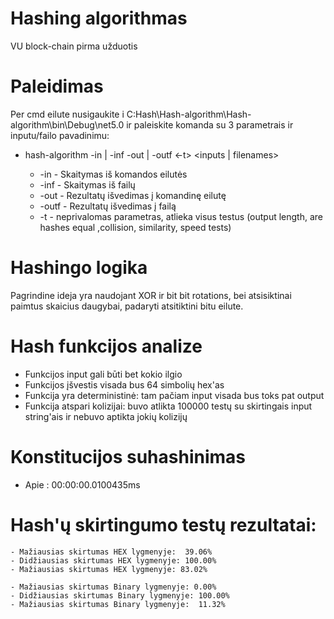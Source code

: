 # Hashing algorithmas

VU block-chain pirma užduotis

# Paleidimas
Per cmd eilute nusigaukite i C:Hash\Hash-algorithm\Hash-algorithm\bin\Debug\net5.0 ir paleiskite komanda su 3 parametrais ir inputu/failo pavadinimu:
 - hash-algorithm -in | -inf -out | -outf <-t> <inputs | filenames>

    - -in - Skaitymas iš komandos eilutės
    - -inf - Skaitymas iš failų
    - -out - Rezultatų išvedimas į komandinę eilutę
    - -outf - Rezultatų išvedimas į failą
    - -t - neprivalomas parametras, atlieka visus testus (output length, are hashes equal ,collision, similarity, speed tests)
    
# Hashingo logika
  Pagrindine ideja yra naudojant XOR ir bit bit rotations, bei atsisiktinai paimtus skaicius daugybai, padaryti atsitiktini bitu eilute.
  
# Hash funkcijos analize
  - Funkcijos input gali būti bet kokio ilgio
  - Funkcijos įšvestis visada bus 64 simbolių hex'as
  - Funkcija yra deterministinė: tam pačiam input visada bus toks pat output
  - Funkcija atspari kolizijai: buvo atlikta 100000 testų su skirtingais input string'ais ir nebuvo aptikta jokių kolizijų
  
 # Konstitucijos suhashinimas 
  - Apie : 00:00:00.0100435ms
  
 # Hash'ų skirtingumo testų rezultatai: 
    - Mažiausias skirtumas HEX lygmenyje:  39.06%
    - Didžiausias skirtumas HEX lygmenyje: 100.00%
    - Mažiausias skirtumas HEX lygmenyje: 83.02%

    - Mažiausias skirtumas Binary lygmenyje: 0.00%
    - Didžiausias skirtumas Binary lygmenyje: 100.00%
    - Mažiausias skirtumas Binary lygmenyje:  11.32%
